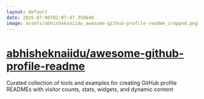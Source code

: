 ```yaml
---
layout: default
date: 2025-07-06T01:07:47.350648
image: assets/abhisheknaiidu_awesome-github-profile-readme_cropped.png
---
```


# [abhisheknaiidu/awesome-github-profile-readme](https://github.com/abhisheknaiidu/awesome-github-profile-readme)

Curated collection of tools and examples for creating GitHub profile READMEs with visitor counts, stats, widgets, and dynamic content
